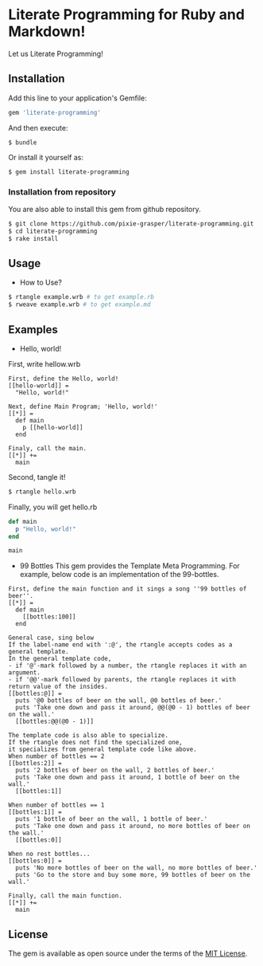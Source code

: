 # Literate Programming for Ruby and Markdown!

Let us Literate Programming!

## Installation

Add this line to your application's Gemfile:

```ruby
gem 'literate-programming'
```

And then execute:

    $ bundle

Or install it yourself as:

    $ gem install literate-programming

### Installation from repository

You are also able to install this gem from github repository.
```bash
$ git clone https://github.com/pixie-grasper/literate-programming.git
$ cd literate-programming
$ rake install
```

## Usage

- How to Use?

```bash
$ rtangle example.wrb # to get example.rb
$ rweave example.wrb # to get example.md
```

## Examples
- Hello, world!

First, write hellow.wrb
```
First, define the Hello, world!
[[hello-world]] =
  "Hello, world!"

Next, define Main Program; 'Hello, world!'
[[*]] =
  def main
    p [[hello-world]]
  end

Finaly, call the main.
[[*]] +=
  main
```

Second, tangle it!
```bash
$ rtangle hello.wrb
```

Finally, you will get hello.rb
```ruby
def main
  p "Hello, world!"
end

main
```

- 99 Bottles
This gem provides the Template Meta Programming.
For example, below code is an implementation of the 99-bottles.

```
First, define the main function and it sings a song ''99 bottles of beer''.
[[*]] =
  def main
    [[bottles:100]]
  end

General case, sing below
If the label-name end with ':@', the rtangle accepts codes as a general template.
In the general template code,
- if '@'-mark followed by a number, the rtangle replaces it with an argument.
- if '@@'-mark followed by parents, the rtangle replaces it with return value of the insides.
[[bottles:@]] =
  puts '@0 bottles of beer on the wall, @0 bottles of beer.'
  puts 'Take one down and pass it around, @@(@0 - 1) bottles of beer on the wall.'
  [[bottles:@@(@0 - 1)]]

The template code is also able to specialize.
If the rtangle does not find the specialized one,
it specializes from general template code like above.
When number of bottles == 2
[[bottles:2]] =
  puts '2 bottles of beer on the wall, 2 bottles of beer.'
  puts 'Take one down and pass it around, 1 bottle of beer on the wall.'
  [[bottles:1]]

When number of bottles == 1
[[bottles:1]] =
  puts '1 bottle of beer on the wall, 1 bottle of beer.'
  puts 'Take one down and pass it around, no more bottles of beer on the wall.'
  [[bottles:0]]

When no rest bottles...
[[bottles:0]] =
  puts 'No more bottles of beer on the wall, no more bottles of beer.'
  puts 'Go to the store and buy some more, 99 bottles of beer on the wall.'

Finally, call the main function.
[[*]] +=
  main
```

## License

The gem is available as open source under the terms of the [MIT License](http://opensource.org/licenses/MIT).

